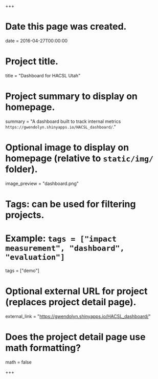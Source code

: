 +++
# Date this page was created.
date = 2016-04-27T00:00:00

# Project title.
title = "Dashboard for HACSL Utah"

# Project summary to display on homepage.
summary = "A dashboard built to track internal metrics `https://gwendolyn.shinyapps.io/HACSL_dashboard/`."

# Optional image to display on homepage (relative to `static/img/` folder).
image_preview = "dashboard.png"

# Tags: can be used for filtering projects.
# Example: `tags = ["impact measurement", "dashboard", "evaluation"]`
tags = ["demo"]

# Optional external URL for project (replaces project detail page).
external_link = "https://gwendolyn.shinyapps.io/HACSL_dashboard/"

# Does the project detail page use math formatting?
math = false

+++

